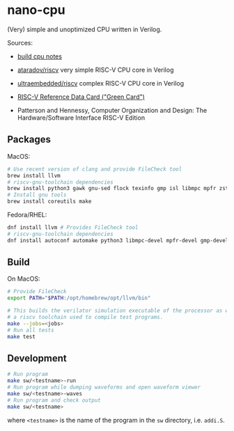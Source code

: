 # nano-cpu

(Very) simple and unoptimized CPU written in Verilog.

Sources:

 - [build cpu notes](https://github.com/hughperkins/cpu-tutorial)

 - [ataradov/riscv](https://github.com/ataradov/riscv) very simple RISC-V CPU
   core in Verilog

 - [ultraembedded/riscv](https://github.com/ultraembedded/riscv)
   complex RISC-V CPU core in Verilog

 - [RISC-V Reference Data Card ("Green Card")](https://inst.eecs.berkeley.edu/~cs61c/fa17/img/riscvcard.pdf)

 - Patterson and Hennessy, Computer Organization and Design: The Hardware/Software Interface RISC-V Edition

## Packages

MacOS:
```bash
# Use recent version of clang and provide FileCheck tool
brew install llvm
# riscv-gnu-toolchain dependencies
brew install python3 gawk gnu-sed flock texinfo gmp isl libmpc mpfr zstd
# Install gnu tools
brew install coreutils make
```

Fedora/RHEL:
```bash
dnf install llvm # Provides FileCheck tool
# riscv-gnu-toolchain dependencies
dnf install autoconf automake python3 libmpc-devel mpfr-devel gmp-devel gawk  bison flex texinfo patchutils gcc gcc-c++ zlib-devel expat-devel
```

## Build

On MacOS:
```bash
# Provide FileCheck
export PATH="$PATH:/opt/homebrew/opt/llvm/bin"
```

```bash
# This builds the verilator simulation executable of the processor as well as
# a riscv toolchain used to compile test programs.
make --jobs=<jobs>
# Run all tests
make test
```

## Development

```bash
# Run program
make sw/<testname>-run
# Run program while dumping waveforms and open waveform viewer
make sw/<testname>-waves
# Run program and check output
make sw/<testname>
```

where `<testname>` is the name of the program in the `sw` directory, 
i.e. `addi.S`.
